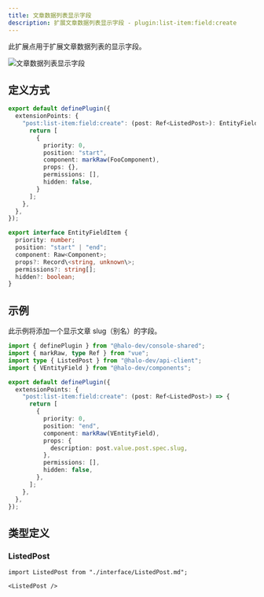 ```yaml
---
title: 文章数据列表显示字段
description: 扩展文章数据列表显示字段 - plugin:list-item:field:create
---
```


此扩展点用于扩展文章数据列表的显示字段。

![文章数据列表显示字段](/img/developer-guide/plugin/extension-points/ui/post-list-item-field-create.png)

## 定义方式

```ts
export default definePlugin({
  extensionPoints: {
    "post:list-item:field:create": (post: Ref<ListedPost>): EntityFieldItem[] | Promise<EntityFieldItem[]> => {
      return [
        {
          priority: 0,
          position: "start",
          component: markRaw(FooComponent),
          props: {},
          permissions: [],
          hidden: false,
        }
      ];
    },
  },
});
```

```ts title="EntityFieldItem"
export interface EntityFieldItem {
  priority: number;
  position: "start" | "end";
  component: Raw<Component>;
  props?: Record\<string, unknown\>;
  permissions?: string[];
  hidden?: boolean;
}
```

## 示例

此示例将添加一个显示文章 slug（别名）的字段。

```ts
import { definePlugin } from "@halo-dev/console-shared";
import { markRaw, type Ref } from "vue";
import type { ListedPost } from "@halo-dev/api-client";
import { VEntityField } from "@halo-dev/components";

export default definePlugin({
  extensionPoints: {
    "post:list-item:field:create": (post: Ref<ListedPost>) => {
      return [
        {
          priority: 0,
          position: "end",
          component: markRaw(VEntityField),
          props: {
            description: post.value.post.spec.slug,
          },
          permissions: [],
          hidden: false,
        },
      ];
    },
  },
});
```

## 类型定义

### ListedPost

```mdx-code-block
import ListedPost from "./interface/ListedPost.md";

<ListedPost />
```
